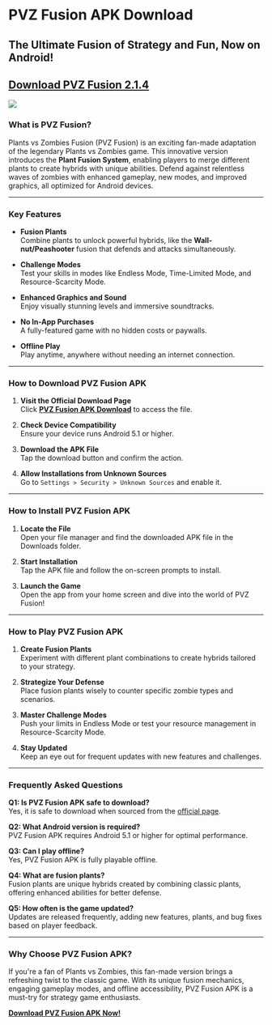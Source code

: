 # PVZ Fusion APK Download
## The Ultimate Fusion of Strategy and Fun, Now on Android!

## [**Download PVZ Fusion 2.1.4**](https://pvzfusion.io/pvz-fusion-2-1-4-download)

![](https://camo.githubusercontent.com/8ce6cd859cf39b670abfcf933b49c49c3051f8d6622fa9e26dc24a4c8068044e/68747470733a2f2f74727574682e626168616d75742e636f6d2e74772f7330312f3230323430392f33303732316634313435373239666665383665613134356263373533316630642e4a5047)

### What is PVZ Fusion?
Plants vs Zombies Fusion (PVZ Fusion) is an exciting fan-made adaptation of the legendary Plants vs Zombies game. This innovative version introduces the **Plant Fusion System**, enabling players to merge different plants to create hybrids with unique abilities. Defend against relentless waves of zombies with enhanced gameplay, new modes, and improved graphics, all optimized for Android devices.

---

### Key Features
- **Fusion Plants**  
  Combine plants to unlock powerful hybrids, like the **Wall-nut/Peashooter** fusion that defends and attacks simultaneously.

- **Challenge Modes**  
  Test your skills in modes like Endless Mode, Time-Limited Mode, and Resource-Scarcity Mode.

- **Enhanced Graphics and Sound**  
  Enjoy visually stunning levels and immersive soundtracks.

- **No In-App Purchases**  
  A fully-featured game with no hidden costs or paywalls.

- **Offline Play**  
  Play anytime, anywhere without needing an internet connection.

---

### How to Download PVZ Fusion APK
1. **Visit the Official Download Page**  
   Click [**PVZ Fusion APK Download**](https://pvzfusion.io/pvz-fusion-apk-download) to access the file.

2. **Check Device Compatibility**  
   Ensure your device runs Android 5.1 or higher.

3. **Download the APK File**  
   Tap the download button and confirm the action.

4. **Allow Installations from Unknown Sources**  
   Go to `Settings > Security > Unknown Sources` and enable it.

---

### How to Install PVZ Fusion APK
1. **Locate the File**  
   Open your file manager and find the downloaded APK file in the Downloads folder.

2. **Start Installation**  
   Tap the APK file and follow the on-screen prompts to install.

3. **Launch the Game**  
   Open the app from your home screen and dive into the world of PVZ Fusion!

---

### How to Play PVZ Fusion APK
1. **Create Fusion Plants**  
   Experiment with different plant combinations to create hybrids tailored to your strategy.

2. **Strategize Your Defense**  
   Place fusion plants wisely to counter specific zombie types and scenarios.

3. **Master Challenge Modes**  
   Push your limits in Endless Mode or test your resource management in Resource-Scarcity Mode.

4. **Stay Updated**  
   Keep an eye out for frequent updates with new features and challenges.

---

### Frequently Asked Questions
**Q1: Is PVZ Fusion APK safe to download?**  
Yes, it is safe to download when sourced from the [official page](https://pvzfusion.io/pvz-fusion-2-1-4-download).

**Q2: What Android version is required?**  
PVZ Fusion APK requires Android 5.1 or higher for optimal performance.

**Q3: Can I play offline?**  
Yes, PVZ Fusion APK is fully playable offline.

**Q4: What are fusion plants?**  
Fusion plants are unique hybrids created by combining classic plants, offering enhanced abilities for better defense.

**Q5: How often is the game updated?**  
Updates are released frequently, adding new features, plants, and bug fixes based on player feedback.

---

### Why Choose PVZ Fusion APK?
If you're a fan of Plants vs Zombies, this fan-made version brings a refreshing twist to the classic game. With its unique fusion mechanics, engaging gameplay modes, and offline accessibility, PVZ Fusion APK is a must-try for strategy game enthusiasts.

[**Download PVZ Fusion APK Now!**](https://pvzfusion.io/pvz-fusion-apk-download)
